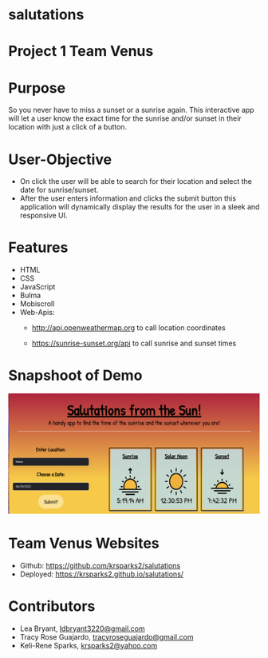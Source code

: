 # salutations
# Project 1 Team Venus

# Purpose 
So you never have to miss a sunset or a sunrise again. This interactive app will let a user know the exact time for the sunrise and/or sunset in their location with just a click of a button.   

# User-Objective 
- On click the user will be able to search for their location and select the date for sunrise/sunset.
- After the user enters information and clicks the submit button this application will dynamically display the results for the user in a sleek and responsive UI. 

# Features 
* HTML 
* CSS
* JavaScript
* Bulma
* Mobiscroll
* Web-Apis:
    - http://api.openweathermap.org to call location coordinates

    - https://sunrise-sunset.org/api to call sunrise and sunset times
    

# Snapshoot of Demo
![](./assets/images/salutations-screenshot.png)

# Team Venus Websites 
* Github: https://github.com/krsparks2/salutations
* Deployed: https://krsparks2.github.io/salutations/

# Contributors 
- Lea Bryant, ldbryant3220@gmail.com
- Tracy Rose Guajardo, tracyroseguajardo@gmail.com
- Keli-Rene Sparks, krsparks2@yahoo.com